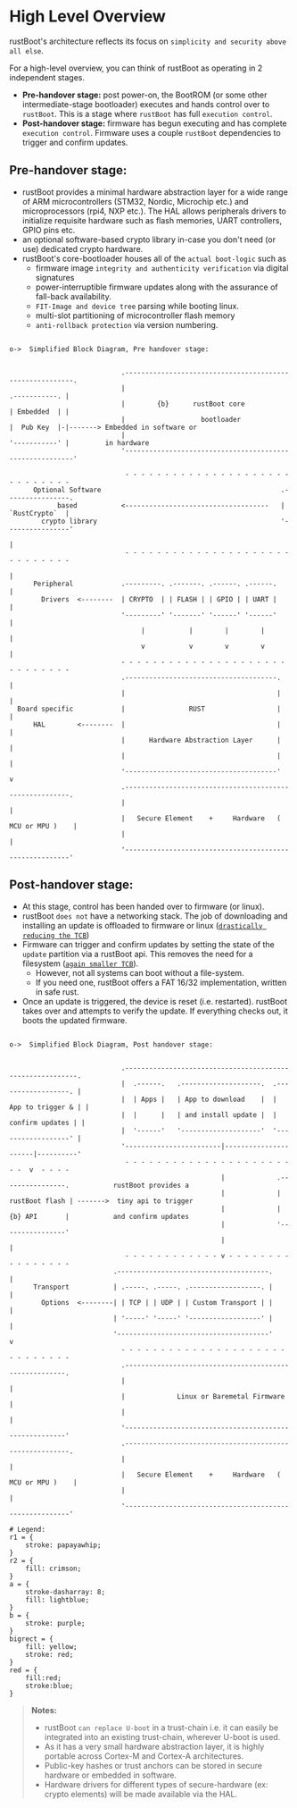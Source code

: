 # High Level Overview

rustBoot's architecture reflects its focus on `simplicity and security above all else`. 

For a high-level overview, you can think of rustBoot as operating in 2 independent stages. 

- **Pre-handover stage:** post power-on, the BootROM (or some other intermediate-stage bootloader) executes and hands control over to `rustBoot`. This is a stage where `rustBoot` has full `execution control`.
- **Post-handover stage:** firmware has begun executing and has complete `execution control`. Firmware uses a couple `rustBoot` dependencies to trigger and confirm updates.

## Pre-handover stage: 

- rustBoot provides a minimal hardware abstraction layer for a wide range of ARM microcontrollers (STM32, Nordic, Microchip etc.) and microprocessors (rpi4, NXP etc.). The HAL allows peripherals drivers to initialize requisite hardware such as flash memories, UART controllers, GPIO pins etc.  
- an optional software-based crypto library in-case you don't need (or use) dedicated crypto hardware.
- rustBoot's core-bootloader houses all of the `actual boot-logic` such as
  - firmware image `integrity and authenticity verification` via digital signatures
  - power-interruptible firmware updates along with the assurance of fall-back availability. 
  - `FIT-Image and device tree` parsing while booting linux.
  - multi-slot partitioning of microcontroller flash memory
  - `anti-rollback protection` via version numbering.


```svgbob

o->  Simplified Block Diagram, Pre handover stage:


                            .---------------------------------------------------------.
                            |                                           .-----------. |
                            |        {b}      rustBoot core             | Embedded  | |
                            |                   bootloader              |  Pub Key  |-|-------> Embedded in software or 
                            |                                           '-----------' |         in hardware
                            '---------------------------------------------------------' 

                             - - - - - - - - - - - - - - - - - - - - - - - - - - - - -  
      Optional Software                                             .----------------.        
            based           <------------------------------------   |  `RustCrypto`  | 
        crypto library                                              '----------------' 
                                                                            | 
                             - - - - - - - - - - - - - - - - - - - - - - - - - - - - -        
                                                                            |
      Peripheral            .---------. .-------. .------. .------.         |
        Drivers  <--------  | CRYPTO  | | FLASH | | GPIO | | UART |         |
                            '---------' '-------' '------' '------'         |
                                 |           |        |        |            |
                                 v           v        v        v            |
                            - - - - - - - - - - - - - - - - - - - - - - - - - - - - -        
                            .--------------------------------------.        |  
                            |                                      |        |
  Board specific            |                RUST                  |        |
      HAL        <--------  |                                      |        |
                            |      Hardware Abstraction Layer      |        |
                            |                                      |        |
                            '--------------------------------------'        v 
                            .--------------------------------------------------------.
                            |                                                        |
                            |   Secure Element    +     Hardware   ( MCU or MPU )    |
                            |                                                        |     
                            '--------------------------------------------------------'
```

## Post-handover stage: 

- At this stage, control has been handed over to firmware (or linux).
- rustBoot `does not` have a networking stack. The job of downloading and installing an update is offloaded to firmware or linux ([`drastically reducing the TCB`](index.md#trusted-computing-base))
- Firmware can trigger and confirm updates by setting the state of the `update` partition via a rustBoot api. This removes the need for a filesystem ([`again smaller TCB`](index.md#trusted-computing-base)). 
  - However, not all systems can boot without a file-system. 
  - If you need one, rustBoot offers a FAT 16/32 implementation, written in safe rust. 
- Once an update is triggered, the device is reset (i.e. restarted). rustBoot takes over and attempts to verify the update. If everything checks out, it boots the updated firmware.


```svgbob

o->  Simplified Block Diagram, Post handover stage:


                            .----------------------------------------------------------.
                            |  .------.   .--------------------.  .------------------. |
                            |  | Apps |   | App to download    |  | App to trigger & | | 
                            |  |      |   | and install update |  |  confirm updates | |
                            |  '------'   '--------------------'  '------------------' |
                            '------------------------|----------------------|----------' 
                             - - - - - - - - - - - - - - - - - - - - - - -  v  - - - -  
                                                     |             .----------------.           rustBoot provides a  
                                                     |             | rustBoot flash | ------->  tiny api to trigger  
                                                     |             |  {b} API       |           and confirm updates
                                                     |             '----------------' 
                                                     |                      | 
                             - - - - - - - - - - - - v - - - - - - - - - - - - - - - -        
                          .--------------------------------------.          |                                      
      Transport           | .-----. .-----. .------------------. |          |
        Options  <--------| | TCP | | UDP | | Custom Transport | |          |
                          | '-----' '-----' '------------------' |          |
                          '--------------------------------------'          v
                            - - - - - - - - - - - - - - - - - - - - - - - - - - - - -        
                            .-------------------------------------------------------.        
                            |                                                       |
                            |             Linux or Baremetal Firmware               |       
                            |                                                       |              
                            '-------------------------------------------------------'         
                            .--------------------------------------------------------.
                            |                                                        |
                            |   Secure Element    +     Hardware   ( MCU or MPU )    |
                            |                                                        |     
                            '--------------------------------------------------------'

# Legend:
r1 = {
    stroke: papayawhip;
}
r2 = {
    fill: crimson;
}
a = {
    stroke-dasharray: 8;
    fill: lightblue;
}
b = {
    stroke: purple;
}
bigrect = {
    fill: yellow;
    stroke: red;
}
red = {
    fill:red;
    stroke:blue;
}

```
> **Notes:**
> - rustBoot `can replace U-boot` in a trust-chain i.e. it can easily be integrated into an existing trust-chain, wherever U-boot is used.
> - As it has a very small hardware abstraction layer, it is highly portable across Cortex-M and Cortex-A architectures. 
> - Public-key hashes or trust anchors can be stored in secure hardware or embedded in software.
> - Hardware drivers for different types of secure-hardware (ex: crypto elements) will be made available via the HAL. 
